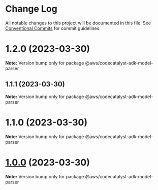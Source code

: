 # Change Log

All notable changes to this project will be documented in this file.
See [Conventional Commits](https://conventionalcommits.org) for commit guidelines.

# 1.2.0 (2023-03-30)

**Note:** Version bump only for package @aws/codecatalyst-adk-model-parser





## 1.1.1 (2023-03-30)

**Note:** Version bump only for package @aws/codecatalyst-adk-model-parser





# 1.1.0 (2023-03-30)

**Note:** Version bump only for package @aws/codecatalyst-adk-model-parser





# [1.0.0](https://github.com/aws/actions-dev-kit/compare/v0.109.1...v1.0.0) (2023-03-30)

**Note:** Version bump only for package @aws/codecatalyst-adk-model-parser

